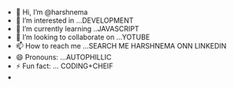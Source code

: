 - 👋 Hi, I’m @harshnema
- 👀 I’m interested in ...DEVELOPMENT 
- 🌱 I’m currently learning ..JAVASCRIPT
- 💞️ I’m looking to collaborate on ...YOTUBE 
- 📫 How to reach me ...SEARCH ME HARSHNEMA ONN LINKEDIN
- 😄 Pronouns: ...AUTOPHILLIC
- ⚡ Fun fact: ... CODING+CHEIF
- 

<!---
harshnema456/harshnema456 is a ✨ special ✨ repository because its `README.md` (this file) appears on your GitHub profile.
You can click the Preview link to take a look at your changes.
--->
